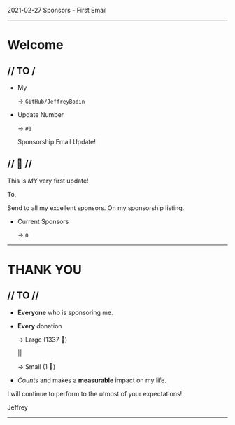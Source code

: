 2021-02-27 Sponsors - First Email

-----

# Welcome

## // TO /

- My

  -> `GitHub/JeffreyBodin`

- Update Number

  -> `#1`

  Sponsorship Email Update!

## // 🍞 //

This is *MY* very first update!

To,

Send to all my excellent sponsors. On my sponsorship listing.

- Current Sponsors
  
  -> `0`

-----

# THANK YOU

## // TO //

- **Everyone** who is sponsoring me.

- **Every** donation
  
  -> Large (1337 🍞)
  
  ||
  
  -> Small (1 🍞)

- *Counts* and makes a **measurable** impact on my life.

I will continue to perform to the utmost of your expectations!


Jeffrey 

-----